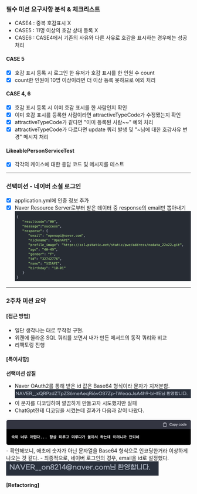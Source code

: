 ### 필수 미션 요구사항 분석 & 체크리스트
- CASE4 : 중복 호감표시 X
- CASE5 : 11명 이상의 호감 상대 등록 X
- CASE6 : CASE4에서 기존의 사유와 다른 사유로 호감을 표시하는 경우에는 성공 처리


#### CASE 5
- [X] 호감 표시 등록 시 로그인 한 유저가 호감 표시를 한 인원 수 count
- [X] count한 인원이 10명 이상이라면 더 이상 등록 못하므로 예외 처리

#### CASE 4, 6
- [X] 호감 표시 등록 시 이미 호감 표시를 한 사람인지 확인
- [X] 이미 호감 표시를 등록한 사람이라면 attractiveTypeCode가 수정됐는지 확인
- [X] attractiveTypeCode가 같다면 "이미 등록된 사람~~" 예외 처리
- [X] attractiveTypeCode가 다르다면 update 쿼리 발생 및 "~님에 대한 호감사유 변경" 메시지 처리 

#### LikeablePersonServiceTest
- [X] 각각의 케이스에 대한 응답 코드 및 메시지를 테스트

---
### 선택미션 - 네이버 소셜 로그인
- [X] application.yml에 인증 정보 추가
- [X] Naver Resource Server로부터 받은 데이터 중 response의 email만 뽑아내기
  <img alt="img.png" src="img.png"/>
---

### 2주차 미션 요약

#### **[접근 방법]**
- 일단 생각나는 대로 무작정 구현.
- 위캔에 올라온 SQL 쿼리를 보면서 내가 만든 메서드의 동작 쿼리와 비교
- 리팩토링 진행


#### **[특이사항]**

**선택미션 삽질**
- Naver OAuth2를 통해 받은 id 값은 Base64 형식이라 문자가 지저분함.
  <img alt="img_2.png" src="img_2.png"/>
- 이 문자를 디코딩하여 깔끔하게 만들고자 시도했지만 실패
- ChatGpt한테 디코딩을 시켰는데 결과가 다음과 같이 나왔다.
<img alt="img_4.png" src="img_4.png"/>
- 확인해보니, 애초에 숫자가 아닌 문자열을 Base64 형식으로 인코딩한거라 이상하게 나오는 것 같다.
- 최종적으로, 네이버 로그인의 경우, email을 id로 설정했다.
  <img alt="img_3.png" src="img_3.png"/>

**[Refactoring]**


  


